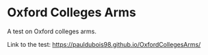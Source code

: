# Oxford Colleges Arms

A test on Oxford colleges arms.

Link to the test: https://pauldubois98.github.io/OxfordCollegesArms/
